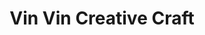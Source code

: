---
title: "Vin Vin Creative Craft"
url: /los-angeles/vin-vin-creative-craft/
shop: Partyzubehör
---